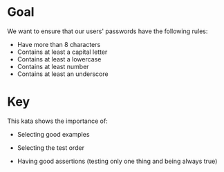 # Goal
We want to ensure that our users' passwords have the following rules:

   - Have more than 8 characters
   - Contains at least a capital letter
   - Contains at least a lowercase
   - Contains at least number
   - Contains at least an underscore

# Key
This kata shows the importance of:

  * Selecting good examples

  * Selecting the test order
  
  * Having good assertions (testing only one thing and being always true)
